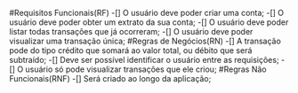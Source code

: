 
#Requisitos Funcionais(RF)
-[] O usuário deve poder criar uma conta;
-[] O usuário deve poder obter um extrato da sua conta;
-[] O usuário deve poder listar todas transações que já ocorreram;
-[] O usuário deve poder visualizar uma transação única;
#Regras de Negócios(RN)
-[] A transação pode do tipo crédito que somará ao valor total, ou débito que será subtraído;
-[] Deve ser possível identificar o usuário entre as requisições;
-[] O usuário só pode visualizar transações que ele criou;
#Regras Não Funcionais(RNF)
-[] Será criado ao longo da aplicação;
